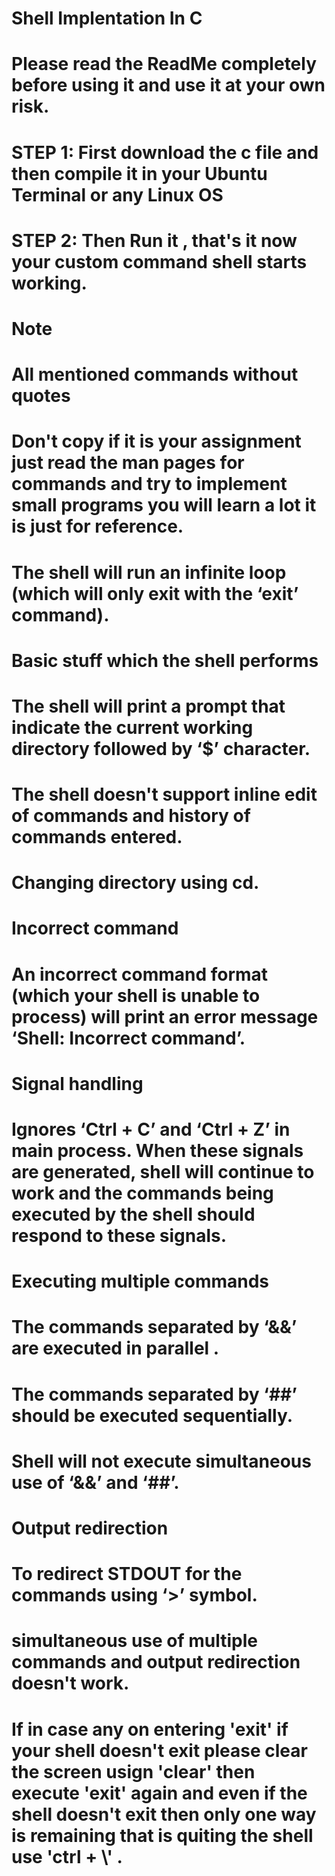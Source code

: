 # Shell Implentation In C
# Please read the ReadMe completely before using it and use it at your own risk.
# STEP 1: First download the c file and then compile it in your Ubuntu Terminal or any Linux OS  
# STEP 2: Then Run it , that's it now your custom command shell starts working.
# Note
# All mentioned commands without quotes
# Don't copy if it is your assignment just read the man pages for commands and try to implement small programs you will learn a lot it is just for reference.
# The shell will run an infinite loop (which will only exit with the ‘exit’ command). 

# Basic stuff which the shell performs

# The shell will print a prompt that indicate the current working directory followed by ‘$’ character.
# The shell doesn't support inline edit of commands and history of commands entered.
# Changing directory using cd.

# Incorrect command
# An incorrect command format (which your shell is unable to process) will print an error message ‘Shell: Incorrect command’.

# Signal handling
# Ignores  ‘Ctrl + C’ and ‘Ctrl + Z’ in main process. When these signals are generated, shell will continue to work and the commands being executed by the shell should respond to these signals.

# Executing multiple commands
# The commands separated by ‘&&’ are executed in parallel .
# The commands separated by ‘##’ should be executed sequentially. 
# Shell will not execute simultaneous use of ‘&&’ and ‘##’. 

# Output redirection
# To redirect STDOUT for the commands using ‘>’ symbol. 
# simultaneous use of multiple commands and output redirection doesn't work.

# If in case any on entering 'exit' if your shell doesn't exit please clear the screen usign 'clear' then execute 'exit' again and even if the shell doesn't exit then only one way is remaining that is quiting the shell use 'ctrl + \\' .
